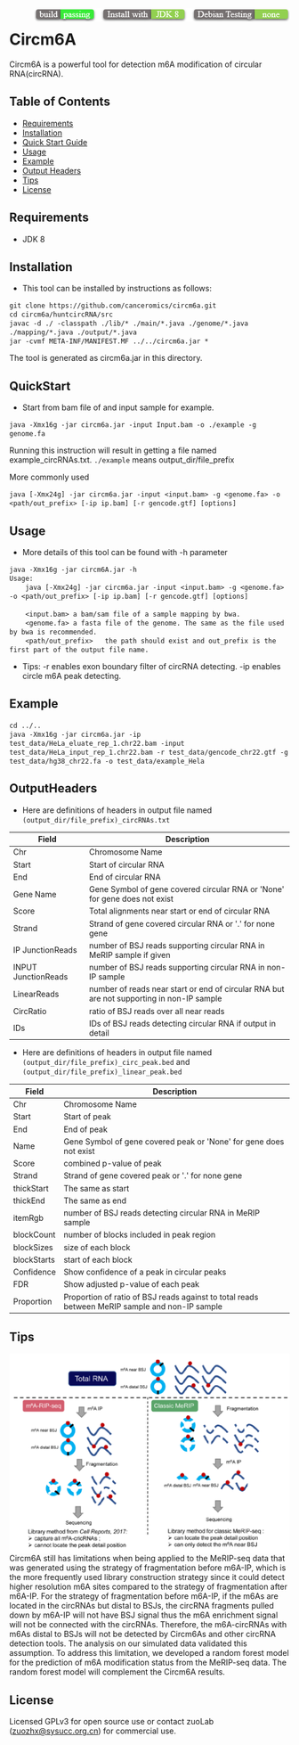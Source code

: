 <img src="icon.png" align="right" />

# Circm6A

Circm6A is a powerful tool for detection  m6A modification of circular RNA(circRNA).



## Table of Contents
* [Requirements](#Requirements)
* [Installation](#Installation)
* [Quick Start Guide](#QuickStart)
* [Usage](#Usage)
* [Example](#Example)
* [Output Headers](#OutputHeaders)
* [Tips](#Tips)
* [License](#License)

## Requirements

* JDK 8

## Installation

* This tool can be installed by instructions as follows:

```
git clone https://github.com/canceromics/circm6a.git
cd circm6a/huntcircRNA/src
javac -d ./ -classpath ./lib/* ./main/*.java ./genome/*.java ./mapping/*.java ./output/*.java
jar -cvmf META-INF/MANIFEST.MF ../../circm6a.jar *
```
The tool is generated as circm6a.jar in this directory.

## QuickStart

* Start from bam file of and input sample for example.

```
java -Xmx16g -jar circm6a.jar -input Input.bam -o ./example -g genome.fa
```
Running this instruction will result in getting a file named example_circRNAs.txt. `./example` means output_dir/file_prefix

More commonly used

```
java [-Xmx24g] -jar circm6a.jar -input <input.bam> -g <genome.fa> -o <path/out_prefix> [-ip ip.bam] [-r gencode.gtf] [options]
```

## Usage

* More details of this tool can be found with -h parameter

```
java -Xmx16g -jar circm6A.jar -h
Usage:
	java [-Xmx24g] -jar circm6a.jar -input <input.bam> -g <genome.fa> -o <path/out_prefix> [-ip ip.bam] [-r gencode.gtf] [options]
	
	<input.bam>	a bam/sam file of a sample mapping by bwa.
	<genome.fa>	a fasta file of the genome. The same as the file used by bwa is recommended.
	<path/out_prefix>	the path should exist and out_prefix is the first part of the output file name.
```

* Tips: -r enables exon boundary filter of circRNA detecting. -ip enables circle m6A peak detecting.

## Example

  ```
cd ../..
java -Xmx16g -jar circm6a.jar -ip test_data/HeLa_eluate_rep_1.chr22.bam -input test_data/HeLa_input_rep_1.chr22.bam -r test_data/gencode_chr22.gtf -g test_data/hg38_chr22.fa -o test_data/example_Hela
  ```

## OutputHeaders

* Here are definitions of headers in output file named `(output_dir/file_prefix)_circRNAs.txt`

| Field       | Description                           |
| ---------- | ------------------------------------ |
| Chr | Chromosome Name|
| Start | Start of circular RNA |
| End | End of circular RNA |
| Gene Name | Gene Symbol of gene covered circular RNA or 'None' for gene does not exist |
| Score | Total alignments near start or end of circular RNA |
| Strand | Strand of gene covered circular RNA or '.' for none gene |
| IP JunctionReads | number of BSJ reads supporting circular RNA in MeRIP sample if given|
| INPUT JunctionReads | number of BSJ reads supporting circular RNA in non-IP sample |
| LinearReads | number of reads near start or end of circular RNA but are not supporting in non-IP sample |
| CircRatio | ratio of BSJ reads over all near reads |
| IDs | IDs of BSJ reads detecting circular RNA if output in detail |

* Here are definitions of headers in output file named `(output_dir/file_prefix)_circ_peak.bed` and `(output_dir/file_prefix)_linear_peak.bed`

| Field       | Description                           |
| ---------- | ------------------------------------ |
| Chr | Chromosome Name|
| Start | Start of peak |
| End | End of peak |
| Name | Gene Symbol of gene covered peak or 'None' for gene does not exist |
| Score | combined p-value of peak |
| Strand | Strand of gene covered peak or '.' for none gene |
| thickStart | The same as start |
| thickEnd | The same as end |
| itemRgb | number of BSJ reads detecting circular RNA in MeRIP sample |
| blockCount | number of blocks included in peak region |
| blockSizes | size of each block |
| blockStarts | start of each block |
| Confidence | Show confidence of a peak in circular peaks |
| FDR | Show adjusted p-value of each peak |
| Proportion | Proportion of ratio of BSJ reads against to total reads between MeRIP sample and non-IP sample |


## Tips

<img src="m6A-RIP.png" align="left" />

Circm6A still has limitations when being applied to the MeRIP-seq data that was generated using the strategy of fragmentation before m6A-IP, which is the more frequently used library construction strategy since it could detect higher resolution m6A sites compared to the strategy of fragmentation after m6A-IP. For the strategy of fragmentation before m6A-IP, if the m6As are located in the circRNAs but distal to BSJs, the circRNA fragments pulled down by m6A-IP will not have BSJ signal thus the m6A enrichment signal will not be connected with the circRNAs. Therefore, the m6A-circRNAs with m6As distal to BSJs will not be detected by Circm6As and other circRNA detection tools. The analysis on our simulated data validated this assumption. To address this limitation, we developed a random forest model for the prediction of m6A modification status from the MeRIP-seq data. The random forest model will complement the Circm6A results.

## License
Licensed GPLv3 for open source use or contact zuoLab (zuozhx@sysucc.org.cn) for commercial use.
